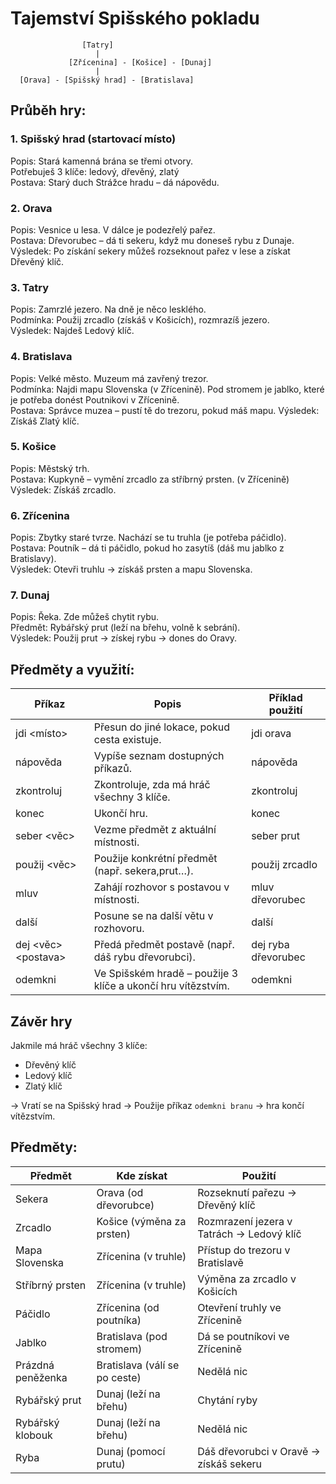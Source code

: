 # Tajemství Spišského pokladu

```
                [Tatry]
                   |
             [Zřícenina] - [Košice] - [Dunaj]
                   |
  [Orava] - [Spišský hrad] - [Bratislava]
```


## Průběh hry:
### 1. Spišský hrad (startovací místo)
Popis: Stará kamenná brána se třemi otvory. <br>
Potřebuješ 3 klíče: ledový, dřevěný, zlatý <br>
Postava: Starý duch Strážce hradu – dá nápovědu. <br>

### 2. Orava
Popis: Vesnice u lesa. V dálce je podezřelý pařez. <br>
Postava: Dřevorubec – dá ti sekeru, když mu doneseš rybu z Dunaje.<br>
Výsledek: Po získání sekery můžeš rozseknout pařez v lese a získat Dřevěný klíč.

### 3. Tatry
Popis: Zamrzlé jezero. Na dně je něco lesklého. <br>
Podmínka: Použij zrcadlo (získáš v Košicích), rozmrazíš jezero. <br>
Výsledek: Najdeš Ledový klíč.

### 4. Bratislava
Popis: Velké město. Muzeum má zavřený trezor.<br>
Podmínka: Najdi mapu Slovenska (v Zřícenině). Pod stromem je jablko, které je potřeba donést Poutnikovi v Zřícenině. <br>
Postava: Správce muzea – pustí tě do trezoru, pokud máš mapu.
Výsledek: Získáš Zlatý klíč. 

### 5. Košice
Popis: Městský trh.<br>
Postava: Kupkyně – vymění zrcadlo za stříbrný prsten. (v Zřícenině) <br>
Výsledek: Získáš zrcadlo.

### 6. Zřícenina
Popis: Zbytky staré tvrze. Nachází se tu truhla (je potřeba páčidlo). <br>
Postava: Poutník – dá ti páčidlo, pokud ho zasytíš (dáš mu jablko z Bratislavy). <br>
Výsledek: Otevři truhlu → získáš prsten a mapu Slovenska.

### 7. Dunaj
Popis: Řeka. Zde můžeš chytit rybu. <br>
Předmět: Rybářský prut (leží na břehu, volně k sebrání). <br>
Výsledek: Použij prut → získej rybu → dones do Oravy.

## Předměty a využití:
| Příkaz               | Popis                                                          | Příklad použití     |
|----------------------|----------------------------------------------------------------|---------------------|
| jdi <místo>          | Přesun do jiné lokace, pokud cesta existuje.                   | jdi orava           |
| nápověda             | Vypíše seznam dostupných příkazů.                              | nápověda            |
| zkontroluj           | Zkontroluje, zda má hráč všechny 3 klíče.                      | zkontroluj          |
| konec                | Ukončí hru.                                                    | konec               |
| seber <věc>          | Vezme předmět z aktuální místnosti.                            | seber prut          |
| použij <věc>         | Použije konkrétní předmět (např. sekera,prut…). | použij zrcadlo      |
| mluv <postava>       | Zahájí rozhovor s postavou v místnosti.                        | mluv dřevorubec     |
| další                | Posune se na další větu v rozhovoru.                           | další               |
| dej <věc> <postava\> | Předá předmět postavě (např. dáš rybu dřevorubci).             | dej ryba dřevorubec |
| odemkni              | Ve Spišském hradě – použije 3 klíče a ukončí hru vítězstvím.   | odemkni             |


## Závěr hry
Jakmile má hráč všechny 3 klíče:
- Dřevěný klíč
- Ledový klíč
- Zlatý klíč

→ Vratí se na Spišský hrad → Použije příkaz `odemkni branu` → hra končí vítězstvím.


## Předměty:
| Předmět          | Kde získat                    | Použití                                               |
|------------------|-------------------------------|--------------------------------------------------------|
| Sekera           | Orava (od dřevorubce)         | Rozseknutí pařezu → Dřevěný klíč                       |
| Zrcadlo          | Košice (výměna za prsten)     | Rozmrazení jezera v Tatrách → Ledový klíč             |
| Mapa Slovenska   | Zřícenina (v truhle)          | Přístup do trezoru v Bratislavě                        |
| Stříbrný prsten  | Zřícenina (v truhle)          | Výměna za zrcadlo v Košicích                           |
| Páčidlo          | Zřícenina (od poutníka)       | Otevření truhly ve Zřícenině                           |
| Jablko           | Bratislava (pod stromem)      | Dá se poutníkovi ve Zřícenině                          |
| Prázdná peněženka | Bratislava (válí se po ceste)         | Nedělá nic                 |
| Rybářský prut    | Dunaj (leží na břehu)         | Chytání ryby                                           |
| Rybářský klobouk | Dunaj (leží na břehu)         | Nedělá nic                 |
| Ryba             | Dunaj (pomocí prutu)          | Dáš dřevorubci v Oravě → získáš sekeru                 |



